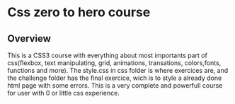 # Css zero to hero course

## Overview
This is a CSS3 course with everything about most importants part of css(flexbox, text manipulating, grid, animations, transations, colors,fonts, functions and more).
The style.css in css folder is where exercices are, and the challenge folder has the final exercice, wich is to style a already done html page with some errors.
This is a very complete and powerfull course for user with 0 or little css experience.
	
